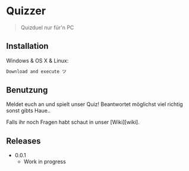 # Quizzer
> Quizduel nur für'n PC

## Installation

Windows & OS X & Linux:

```sh
Download and execute ツ
```

## Benutzung

Meldet euch an und spielt unser Quiz! Beantwortet möglichst viel richtig sonst gibts Haue..

Falls ihr noch Fragen habt schaut in unser [Wiki][wiki].


## Releases


* 0.0.1
    * Work in progress